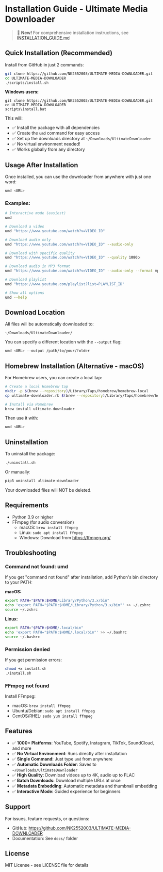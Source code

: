 # Installation Guide - Ultimate Media Downloader

> 📖 **New!** For comprehensive installation instructions, see [INSTALLATION_GUIDE.md](INSTALLATION_GUIDE.md)

## Quick Installation (Recommended)

Install from GitHub in just 2 commands:

```bash
git clone https://github.com/NK2552003/ULTIMATE-MEDIA-DOWNLOADER.git
cd ULTIMATE-MEDIA-DOWNLOADER
./scripts/install.sh
```

**Windows users:**
```batch
git clone https://github.com/NK2552003/ULTIMATE-MEDIA-DOWNLOADER.git
cd ULTIMATE-MEDIA-DOWNLOADER
scripts\install.bat
```

This will:
- ✅ Install the package with all dependencies
- ✅ Create the `umd` command for easy access
- ✅ Set up the downloads directory at `~/Downloads/UltimateDownloader`
- ✅ No virtual environment needed!
- ✅ Works globally from any directory

## Usage After Installation

Once installed, you can use the downloader from anywhere with just one word:

```bash
umd <URL>
```

### Examples:

```bash
# Interactive mode (easiest)
umd

# Download a video
umd "https://www.youtube.com/watch?v=VIDEO_ID"

# Download audio only
umd "https://www.youtube.com/watch?v=VIDEO_ID" --audio-only

# Download with specific quality
umd "https://www.youtube.com/watch?v=VIDEO_ID" --quality 1080p

# Download audio in MP3 format
umd "https://www.youtube.com/watch?v=VIDEO_ID" --audio-only --format mp3

# Download playlist
umd "https://www.youtube.com/playlist?list=PLAYLIST_ID"

# Show all options
umd --help
```

## Download Location

All files will be automatically downloaded to:
```
~/Downloads/UltimateDownloader/
```

You can specify a different location with the `--output` flag:
```bash
umd <URL> --output /path/to/your/folder
```

## Homebrew Installation (Alternative - macOS)

For Homebrew users, you can create a local tap:

```bash
# Create a local Homebrew tap
mkdir -p $(brew --repository)/Library/Taps/homebrew/homebrew-local
cp ultimate-downloader.rb $(brew --repository)/Library/Taps/homebrew/homebrew-local/

# Install via Homebrew
brew install ultimate-downloader
```

Then use it with:
```bash
umd <URL>
```

## Uninstallation

To uninstall the package:

```bash
./uninstall.sh
```

Or manually:
```bash
pip3 uninstall ultimate-downloader
```

Your downloaded files will NOT be deleted.

## Requirements

- Python 3.9 or higher
- FFmpeg (for audio conversion)
  - macOS: `brew install ffmpeg`
  - Linux: `sudo apt install ffmpeg`
  - Windows: Download from https://ffmpeg.org/

## Troubleshooting

### Command not found: umd

If you get "command not found" after installation, add Python's bin directory to your PATH:

**macOS:**
```bash
export PATH="$PATH:$HOME/Library/Python/3.x/bin"
echo 'export PATH="$PATH:$HOME/Library/Python/3.x/bin"' >> ~/.zshrc
source ~/.zshrc
```

**Linux:**
```bash
export PATH="$PATH:$HOME/.local/bin"
echo 'export PATH="$PATH:$HOME/.local/bin"' >> ~/.bashrc
source ~/.bashrc
```

### Permission denied

If you get permission errors:
```bash
chmod +x install.sh
./install.sh
```

### FFmpeg not found

Install FFmpeg:
- macOS: `brew install ffmpeg`
- Ubuntu/Debian: `sudo apt install ffmpeg`
- CentOS/RHEL: `sudo yum install ffmpeg`

## Features

- ✅ **1000+ Platforms**: YouTube, Spotify, Instagram, TikTok, SoundCloud, and more
- ✅ **No Virtual Environment**: Runs directly after installation
- ✅ **Single Command**: Just type `umd` from anywhere
- ✅ **Automatic Downloads Folder**: Saves to `~/Downloads/UltimateDownloader`
- ✅ **High Quality**: Download videos up to 4K, audio up to FLAC
- ✅ **Batch Downloads**: Download multiple URLs at once
- ✅ **Metadata Embedding**: Automatic metadata and thumbnail embedding
- ✅ **Interactive Mode**: Guided experience for beginners

## Support

For issues, feature requests, or questions:
- GitHub: https://github.com/NK2552003/ULTIMATE-MEDIA-DOWNLOADER
- Documentation: See `docs/` folder

## License

MIT License - see LICENSE file for details
